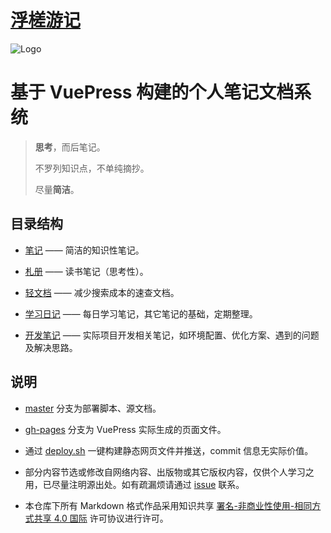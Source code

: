 # [浮槎游记](https://keyai.github.io/docs/)

![Logo](https://keyai.github.io/docs/img/logo.jpg)

# 基于 VuePress 构建的个人笔记文档系统

> **思考**，而后笔记。
>
> 不罗列知识点，不单纯摘抄。
>
> 尽量**简洁**。

## 目录结构

- [笔记](https://keyai.github.io/docs/notes/) —— 简洁的知识性笔记。

- [札册](https://keyai.github.io/docs/books/) —— 读书笔记（思考性）。

- [轻文档](https://keyai.github.io/docs/lightdocs/) —— 减少搜索成本的速查文档。

- [学习日记](https://keyai.github.io/docs/diaries/) —— 每日学习笔记，其它笔记的基础，定期整理。

- [开发笔记](https://keyai.github.io/docs/dev/) —— 实际项目开发相关笔记，如环境配置、优化方案、遇到的问题及解决思路。

##  说明

- [master](https://github.com/KeyAI/docs/tree/master) 分支为部署脚本、源文档。

- [gh-pages](https://github.com/KeyAI/docs/tree/gh-pages) 分支为 VuePress 实际生成的页面文件。
- 通过 [deploy.sh](https://github.com/KeyAI/docs/blob/master/deploy.sh) 一键构建静态网页文件并推送，commit 信息无实际价值。
- 部分内容节选或修改自网络内容、出版物或其它版权内容，仅供个人学习之用，已尽量注明源出处。如有疏漏烦请通过 [issue](https://github.com/KeyAI/docs/issues) 联系。
- 本仓库下所有 Markdown 格式作品采用知识共享 [署名-非商业性使用-相同方式共享 4.0 国际](http://creativecommons.org/licenses/by-nc-sa/4.0/) 许可协议进行许可。

